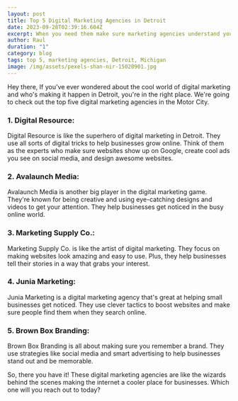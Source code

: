 ```yaml
---
layout: post
title: Top 5 Digital Marketing Agencies in Detroit
date: 2023-09-28T02:39:16.604Z
excerpt: When you need them make sure marketing agencies understand your customer
author: Raul
duration: "1"
category: blog
tags: top 5, marketing agencies, Detroit, Michigan
image: /img/assets/pexels-shan-nir-15020901.jpg
---
```

Hey there, If you've ever wondered about the cool world of digital marketing and who's making it happen in Detroit, you're in the right place. We're going to check out the top five digital marketing agencies in the Motor City.

### **1. Digital Resource:**

Digital Resource is like the superhero of digital marketing in Detroit. They use all sorts of digital tricks to help businesses grow online. Think of them as the experts who make sure websites show up on Google, create cool ads you see on social media, and design awesome websites.

### **2. Avalaunch Media:**

Avalaunch Media is another big player in the digital marketing game. They're known for being creative and using eye-catching designs and videos to get your attention. They help businesses get noticed in the busy online world.

### **3. Marketing Supply Co.:**

Marketing Supply Co. is like the artist of digital marketing. They focus on making websites look amazing and easy to use. Plus, they help businesses tell their stories in a way that grabs your interest.

### **4. Junia Marketing:**

Junia Marketing is a digital marketing agency that's great at helping small businesses get noticed. They use clever tactics to boost websites and make sure people find them when they search online.

### **5. Brown Box Branding:**

Brown Box Branding is all about making sure you remember a brand. They use strategies like social media and smart advertising to help businesses stand out and be memorable.

So, there you have it! These digital marketing agencies are like the wizards behind the scenes making the internet a cooler place for businesses. Which one will you reach out to today?